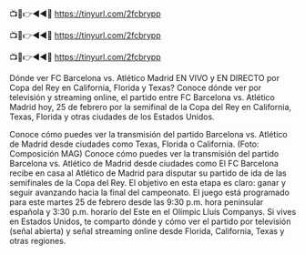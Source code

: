 📺📱👉◄◄🔴 https://tinyurl.com/2fcbrypp

📺📱👉◄◄🔴 https://tinyurl.com/2fcbrypp

📺📱👉◄◄🔴 https://tinyurl.com/2fcbrypp


Dónde ver FC Barcelona vs. Atlético Madrid EN VIVO y EN DIRECTO por Copa del Rey en California, Florida y Texas?
Conoce dónde ver por televisión y streaming online, el partido entre FC Barcelona vs. Atlético Madrid hoy, 25 de febrero por la semifinal de la Copa del Rey en California, Texas, Florida y otras ciudades de los Estados Unidos.

Conoce cómo puedes ver la transmisión del partido Barcelona vs. Atlético de Madrid desde ciudades como Texas, Florida o California. (Foto: Composición MAG)
Conoce cómo puedes ver la transmisión del partido Barcelona vs. Atlético de Madrid desde ciudades como 
El FC Barcelona recibe en casa al Atlético de Madrid para disputar su partido de ida de las semifinales de la Copa del Rey. El objetivo en esta etapa es claro: ganar y seguir avanzando hacia la final del campeonato. El juego está programado para este martes 25 de febrero desde las 9:30 p.m. hora peninsular española y 3:30 p.m. horario del Este en el Olímpic Lluís Companys. Si vives en Estados Unidos, te comparto dónde y cómo ver el partido por televisión (señal abierta) y señal streaming online desde Florida, California, Texas y otras regiones.
